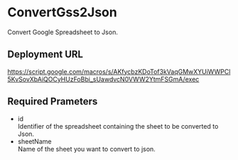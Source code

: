 # ConvertGss2Json
Convert Google Spreadsheet to Json.

## Deployment URL
https://script.google.com/macros/s/AKfycbzKDoTof3kVaqGMwXYUiWWPCl5KvSovXbAiQOCyHUzFoBbi_sUawdvcN0VWW2YtmFSGmA/exec

## Required Prameters
- id  
Identifier of the spreadsheet containing the sheet to be converted to Json.
- sheetName  
Name of the sheet you want to convert to json.
